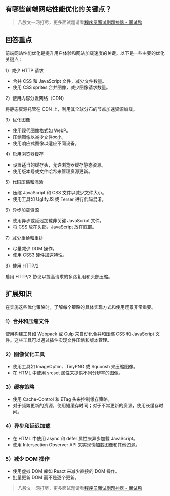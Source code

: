 ## 有哪些前端网站性能优化的关键点？
> 八股文一网打尽，更多面试题请看[程序员面试刷题神器 - 面试鸭](https://www.mianshiya.com/)

## 回答重点

前端网站性能优化是提升用户体验和网站加载速度的关键。以下是一些主要的优化关键点：

1）减少 HTTP 请求

- 合并 CSS 和 JavaScript 文件，减少文件数量。
- 使用 CSS sprites 合并图像，减少图像请求数量。

2）使用内容分发网络（CDN）

将静态资源托管在 CDN 上，利用其全球分布的节点加速资源加载。

3）优化图像

- 使用现代图像格式如 WebP。
- 压缩图像以减少文件大小。
- 使用响应式图像以适应不同设备。

4）启用浏览器缓存

- 设置适当的缓存头，允许浏览器缓存静态资源。
- 使用版本号或文件哈希来管理资源更新。

5）代码压缩和混淆

- 压缩 JavaScript 和 CSS 文件以减少文件大小。
- 使用工具如 UglifyJS 或 Terser 进行代码混淆。

6）异步加载资源

- 使用异步或延迟加载非关键 JavaScript 文件。
- 将 CSS 放在头部，JavaScript 放在底部。

7）减少重绘和重排

- 尽量减少 DOM 操作。
- 使用 CSS3 硬件加速特性。

8）使用 HTTP/2

启用 HTTP/2 协议以提高请求的多路复用和头部压缩。

## 扩展知识

在实施这些优化策略时，了解每个策略的具体实现方式和使用场景非常重要。

### 1）合并和压缩文件

使用构建工具如 Webpack 或 Gulp 来自动化合并和压缩 CSS 和 JavaScript 文件。这些工具可以通过插件实现文件压缩和版本管理。

### 2）图像优化工具

- 使用工具如 ImageOptim、TinyPNG 或 Squoosh 来压缩图像。
- 在 HTML 中使用 srcset 属性来提供不同分辨率的图像。

### 3）缓存策略

- 使用 Cache-Control 和 ETag 头来控制缓存策略。
- 对于频繁更新的资源，使用短缓存时间；对于不常更新的资源，使用长缓存时间。

### 4）异步和延迟加载

- 在 HTML 中使用 async 和 defer 属性来异步加载 JavaScript。
- 使用 Intersection Observer API 来实现懒加载图像和其他资源。

### 5）减少 DOM 操作

- 使用虚拟 DOM 库如 React 来减少直接的 DOM 操作。
- 批量更新 DOM 而不是逐个更新。



> 八股文一网打尽，更多面试题请看[程序员面试刷题神器 - 面试鸭](https://www.mianshiya.com/)
